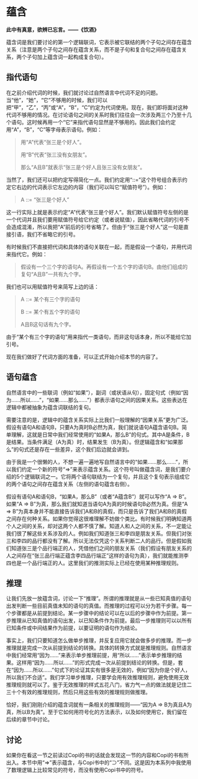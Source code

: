 # 蕴含

**此中有真意，欲辨已忘言。——《饮酒》**

蕴含词是我们要讨论的第一个逻辑联词，它表示被它联结的两个子句之间存在蕴含关系（注意是两个子句之间存在蕴含关系，而不是子句和复合句之间存在蕴含关系，两个子句加上蕴含词一起构成复合句）。

## 指代语句

在之前介绍代词的时候，我们就讨论过自然语言中代词不足的问题。当“他”，“她”，“它”不够用的时候，我们可以把“甲”，“乙”，“丙”或“A”，“B”，“C”约定为代词使用。现在，我们即将面对这种代词不够用的情况。在讨论语句之间的关系时我们往往会一次涉及两三个乃至十几个语句。这时候再用一个“它”来指代语句显然是不够用的。因此我们会约定用“A”，“B”，“C”等字母表示语句。例如：

> 用“A”代表“张三是个好人”。
>
> 用“B”代表“张三没有女朋友”。
>
> 那么“A且B”就表示“张三是个好人且张三没有女朋友”。

当然了，我们还可以把约定写得简化一点。我们约定用“::=”这个符号组合表示约定它右边的代词表示它左边的内容（我们可以叫它“赋值符号”）。例如：

> A ::= “张三是个好人”

这一行实际上就是表示约定“A”代表“张三是个好人”。我们默认赋值符号左侧的是一个代词并且我们要用赋值符号给它约定（或者说赋值），因此省略代词的引号不会造成混淆，所以我把“A”前后的引号省略了。但由于“张三是个好人”这一句是直接引语，我们不省略它的引号。

有时候我们不直接把代词和具体的语句关联在一起，而是假设一个语句，并用代词来指代它。例如：

> 假设有一个三个字的语句A。再假设有一个五个字的语句B。由他们组成的复句“A且B”一共有九个字。

我们也可以用赋值符号来简写上边的话：

> A ::= 某个有三个字的语句
>
> B ::= 某个有五个字的语句
>
> A且B这句话有九个字。

由于“某个有三个字的语句”用来指代一类语句，而非这句话本身，所以不能给它加引号。

现在我们做好了代词方面的准备，可以正式开始介绍本节的内容了。

## 语句蕴含

自然语言中的一些联词（例如“如果”），副词（或状语从句），固定句式（例如“因为……所以……”，“如果……那么……”）都表示语句之间的因果关系。这些表达在逻辑中都被抽象为蕴含词联结的复句。

需要注意的是，逻辑中的蕴含关系实际上比我们一般理解的“因果关系”更为广泛。假设有语句A和语句B，只要A为真时B必然为真，我们就说语句A蕴含语句B。简单理解，这就是日常中我们经常使用的“如果A，那么B”的句式。其中A是条件，B是结果。当条件满足（A为真）时，结果发生（B为真）。但逻辑蕴含和“如果那么”的句式还是存在一些差异，这个我们后边就会讲到。

由于我是一个很懒的人，不想一遍一遍地写自然语言中的“如果……那么……”，所以我们约定一个新的符号“⇒”来表示蕴含关系。这个符号叫做蕴含词，是我们要介绍的5个逻辑联词之一。它将两个语句联结为一个复句，并且这个复句表示组成它的两个语句之间存在蕴含关系（左侧的语句蕴含右侧）。

假设有语句A和语句B，“如果A，那么B”（或者“A蕴含B”）就可以写作“A ⇒ B”。如果“A ⇒ B”为真，那么我们就知道当语句A为真的时候语句B必然为真。但是“A ⇒ B”为真本身并不能直接告诉我们A和B的真假，而只是告诉了我们A和B的真假之间存在何种关系。如果你觉得这很难理解不妨做个类比。有时候我们明确知道两个人之间的关系，却对这两个人都不慎了解。知道人和人之间的关系，不一定能让我们很了解这些关系涉及的人。例如我们知道张三和李四是朋友关系。但我们对张三和李四的品行都没有了解。所以无法仅凭这个关系判断二人的品行。但是假如我们知道张三是个品行端正的人，凭借他们之间的朋友关系（我们假设有朋友关系的人之间存在“张三品行端正蕴含李四品行端正”这样的语句为真），我们就能推测李四也是一个品行端正的人。这里我们的推测实际上已经在使用某种推理规则。

## 推理

让我们先放一放蕴含词，讨论一下“推理”。所谓的推理就是从一些已知真值的语句出发判断一些目前真值未知的语句的真值。而推理的过程可以分为若干步骤。每一个步骤都是从前提到结论。某一步骤中的结论可以在以后的步骤中作为前提。第一步推理从已知真值的语句出发，以已知条件作为前提。最后一步推理则可以以所有已知条件或中间结果作为前提，以要证明的语句作为结论。

事实上，我们只要知道怎么做单步推理，并反复应用它就会做多步的推理。而一步推理就是完成一次从前提到结论的转换。具体的转换方式就是推理规则。自然语言中我们经常用“因为……”来表示单步推理前提，用“所以……”表示单步推理的结果。这样用“因为……所以……”的形式完成一次从前提到结论的转换。但是，套在“因为……所以……”句式下的论证其实有很多是无效的，例如“因为你是个好人，所以我们不合适”。我们学习单步推理，只要学会用有效推理规则，避免使用无效推理规则就可以了。鉴于无效推理的样式五花八门，省力气一点的做法就是记住二三十个有效的推理规则，然后只用这些有效的推理规则做推理。

恰好，我们刚刚介绍的蕴含词就有一条相关的推理规则——“因为A ⇒ B为真且A为真，所以B为真”。至于它如何用符号化的方法表示，以及如何使用它，我们留在后续的章节中讨论。

## 讨论

如果你在看这一节之前读过Copi的书的话就会发现这一节的内容和Copi的书有所出入。本节中用“⇒”表示蕴含，与Copi书中的“⊃”不同。这是因为本系列中我使用了数理逻辑上比较常见的符号，而没有使用Copi书中的符号。
